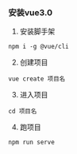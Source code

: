 ### 安装vue3.0

1. 安装脚手架

```
npm i -g @vue/cli
```

2. 创建项目

```
vue create 项目名
```
3. 进入项目

```
cd 项目名
```
4. 跑项目

```
npm run serve
```
